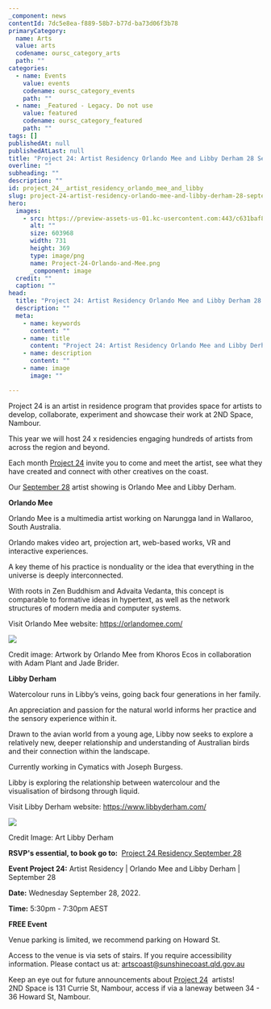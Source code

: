 ```yaml
---
_component: news
contentId: 7dc5e8ea-f889-58b7-b77d-ba73d06f3b78
primaryCategory:
  name: Arts
  value: arts
  codename: oursc_category_arts
  path: ""
categories:
  - name: Events
    value: events
    codename: oursc_category_events
    path: ""
  - name: _Featured - Legacy. Do not use
    value: featured
    codename: oursc_category_featured
    path: ""
tags: []
publishedAt: null
publishedAtLast: null
title: "Project 24: Artist Residency Orlando Mee and Libby Derham 28 September"
overline: ""
subheading: ""
description: ""
id: project_24__artist_residency_orlando_mee_and_libby
slug: project-24-artist-residency-orlando-mee-and-libby-derham-28-september
hero:
  images:
    - src: https://preview-assets-us-01.kc-usercontent.com:443/c631baf8-1b46-001f-580c-d0001b68b4a8/0bb801cc-e584-4336-8370-36713f7dea5a/Project-24-Orlando-and-Mee.png
      alt: ""
      size: 603968
      width: 731
      height: 369
      type: image/png
      name: Project-24-Orlando-and-Mee.png
      _component: image
  credit: ""
  caption: ""
head:
  title: "Project 24: Artist Residency Orlando Mee and Libby Derham 28 September"
  description: ""
  meta:
    - name: keywords
      content: ""
    - name: title
      content: "Project 24: Artist Residency Orlando Mee and Libby Derham 28 September"
    - name: description
      content: ""
    - name: image
      image: ""

---
```

Project 24 is an artist in residence program that provides space for artists to develop, collaborate, experiment and showcase their work at 2ND Space, Nambour. 

This year we will host 24 x residencies engaging hundreds of artists from across the region and beyond.

Each month [Project 24](https://events.humanitix.com/project-24-sept-artist-residency-showing)
&#x20;invite you to come and meet the artist, see what they have created and connect with other creatives on the coast. 

Our [September 28](https://events.humanitix.com/project-24-sept-artist-residency-showing)
&#x20;artist showing is Orlando Mee and Libby Derham. 

**Orlando Mee**

Orlando Mee is a multimedia artist working on Narungga land in Wallaroo, South Australia.

Orlando makes video art, projection art, web-based works, VR and interactive experiences.

A key theme of his practice is nonduality or the idea that everything in the universe is deeply interconnected.

With roots in Zen Buddhism and Advaita Vedanta, this concept is comparable to formative ideas in hypertext, as well as the network structures of modern media and computer systems.

Visit Orlando Mee website: <https://orlandomee.com/>


![](https://preview-assets-us-01.kc-usercontent.com:443/c631baf8-1b46-001f-580c-d0001b68b4a8/7e8dc468-da56-4608-86b0-4722934aec4d/Credit-image-Artwork-by-Orlando-Mee-from-Khoros-Ecos-in-collaboration-with-Adam-Plant-and-Jade-Brider.-KhorosEcos-process-still1-1024x576.jpg)

Credit image: Artwork by Orlando Mee from Khoros Ecos in collaboration with Adam Plant and Jade Brider.

**Libby Derham**

Watercolour runs in Libby’s veins, going back four generations in her family.

An appreciation and passion for the natural world informs her practice and the sensory experience within it.

Drawn to the avian world from a young age, Libby now seeks to explore a relatively new, deeper relationship and understanding of Australian birds and their connection within the landscape.

Currently working in Cymatics with Joseph Burgess.

Libby is exploring the relationship between watercolour and the visualisation of birdsong through liquid.

Visit Libby Derham website: <https://www.libbyderham.com/>


![](https://preview-assets-us-01.kc-usercontent.com:443/c631baf8-1b46-001f-580c-d0001b68b4a8/cb5d4e4f-eaad-44c6-bf66-27b90662913b/Wompoo1_Derham_LibbyPG-1-1024x683.jpg)

Credit Image: Art Libby Derham

**RSVP's essential, to book go to:**  [Project 24 Residency September 28](https://events.humanitix.com/project-24-sept-artist-residency-showing)


**Event Project 24:** Artist Residency | Orlando Mee and Libby Derham | September 28

**Date:** Wednesday September 28, 2022.

**Time:** 5:30pm - 7:30pm AEST

**FREE Event**

Venue parking is limited, we recommend parking on Howard St. 

Access to the venue is via sets of stairs. If you require accessibility information. Please contact us at: [artscoast@sunshinecoast.qld.gov.au](http://artscoast@sunshinecoast.qld.gov.au)


Keep an eye out for future announcements about [Project 24](https://www.2ndspacesc.com/project-24)
 artists!\
2ND Space is 131 Currie St, Nambour, access if via a laneway between 34 - 36 Howard St, Nambour.
